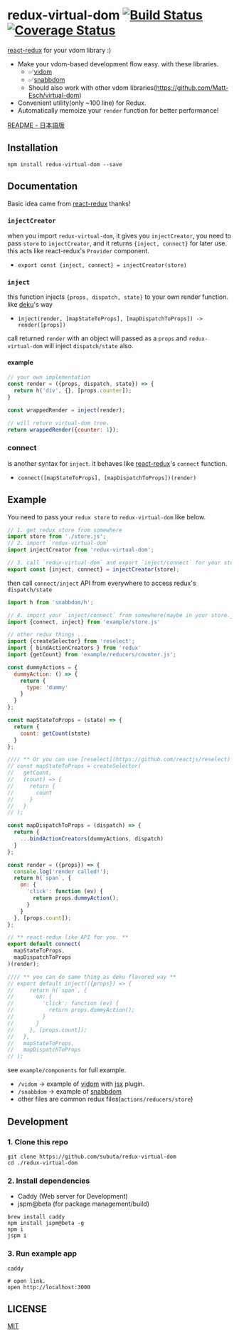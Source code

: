 # redux-virtual-dom [![Build Status](https://travis-ci.org/subuta/redux-virtual-dom.svg?branch=master)](https://travis-ci.org/subuta/redux-virtual-dom) [![Coverage Status](https://coveralls.io/repos/github/subuta/redux-virtual-dom/badge.svg?branch=master)](https://coveralls.io/github/subuta/redux-virtual-dom?branch=master)
[react-redux](https://github.com/reactjs/react-redux) for your vdom library :)

- Make your vdom-based development flow easy. with these libraries.
  - ✅[vidom](https://github.com/dfilatov/vidom)
  - ✅[snabbdom](https://github.com/paldepind/snabbdom)
  - Should also work with other vdom libraries(https://github.com/Matt-Esch/virtual-dom)
- Convenient utility(only ~100 line) for Redux. 
- Automatically memoize your `render` function for better performance!

[README - 日本語版](README-ja.md)

## Installation
```
npm install redux-virtual-dom --save
```

## Documentation

Basic idea came from [react-redux](https://github.com/reactjs/react-redux/blob/master/README.md) thanks!

### `injectCreator`
when you import `redux-virtual-dom`, it gives you `injectCreator`,
you need to pass `store` to `injectCreator`, and it returns `{inject, connect}` for later use. 
this acts like react-redux's `Provider` component.  

- `export const {inject, connect} = injectCreator(store)`

### `inject`
this function injects `{props, dispatch, state}` to your own render function.
like [deku](https://github.com/anthonyshort/deku)'s way

- `inject(render, [mapStateToProps], [mapDispatchToProps]) -> render([props])`

call returned `render` with an object will passed as a `props` and
`redux-virtual-dom` will inject `dispatch/state` also.

#### example
```javascript
// your own implementation
const render = ({props, dispatch, state}) => {
  return h('div', {}, [props.counter]);
}

const wrappedRender = inject(render);

// will return virtual-dom tree.
return wrappedRender({counter: 1});
```

### connect
is another syntax for `inject`. it behaves like [react-redux](https://github.com/reactjs/react-redux/blob/master/README.md)'s `connect` function.

- `connect([mapStateToProps], [mapDispatchToProps])(render)`

## Example
You need to pass your `redux store` to `redux-virtual-dom` like below.

```javascript
// 1. get redux store from somewhere
import store from './store.js';
// 2. import `redux-virtual-dom`
import injectCreator from 'redux-virtual-dom';

// 3. call `redux-virtual-dom` and export `inject/connect` for your store.
export const {inject, connect} = injectCreator(store);
```

then call `connect/inject` API from everywhere to access redux's `dispatch/state`

```javascript
import h from 'snabbdom/h';

// 4. import your `inject/connect` from somewhere(maybe in your store.js)
import {connect, inject} from 'example/store.js'

// other redux things ...
import {createSelector} from 'reselect';
import { bindActionCreators } from 'redux'
import {getCount} from 'example/reducers/counter.js';

const dummyActions = {
  dummyAction: () => {
    return {
      type: 'dummy'
    }
  }
};

const mapStateToProps = (state) => {
  return {
    count: getCount(state)
  }
};

//// ** Or you can use [reselect](https://github.com/reactjs/reselect) if you want **
// const mapStateToProps = createSelector(
//   getCount,
//   (count) => {
//     return {
//       count
//     }
//   }
// );

const mapDispatchToProps = (dispatch) => {
  return {
    ...bindActionCreators(dummyActions, dispatch)
  }
};

const render = ({props}) => {
  console.log('render called!');
  return h(`span`, {
    on: {
      'click': function (ev) {
        return props.dummyAction();
      }
    }
  }, [props.count]);
};

// ** react-redux like API for you. **
export default connect(
  mapStateToProps,
  mapDispatchToProps
)(render);

//// ** you can do same thing as deku flavored way **
// export default inject(({props}) => {
//     return h(`span`, {
//       on: {
//         'click': function (ev) {
//           return props.dummyAction();
//         }
//       }
//     }, [props.count]);
//   },
//   mapStateToProps,
//   mapDispatchToProps
// );
```

see `example/components` for full example.
- `/vidom` -> example of [vidom](https://github.com/dfilatov/vidom) with [jsx](https://github.com/dfilatov/babel-plugin-vidom-jsx) plugin.
- `/snabbdom` -> example of [snabbdom](https://github.com/paldepind/snabbdom)
- other files are common redux files(`actions/reducers/store`)

## Development
### 1. Clone this repo

```
git clone https://github.com/subuta/redux-virtual-dom
cd ./redux-virtual-dom
```

### 2. Install dependencies

- Caddy (Web server for Development)
- jspm@beta (for package management/build)

```
brew install caddy
npm install jspm@beta -g
npm i
jspm i
```

### 3. Run example app

```
caddy

# open link.
open http://localhost:3000
```

## LICENSE
[MIT](https://opensource.org/licenses/MIT)
